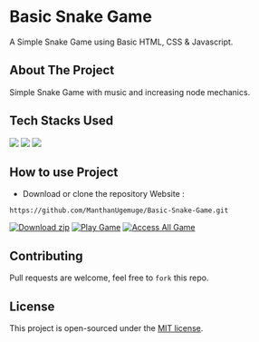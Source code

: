 # Basic Snake Game
A Simple Snake Game using Basic HTML, CSS & Javascript.

## About The Project
Simple Snake Game with music and increasing node mechanics.

## Tech Stacks Used

<a target="_blank" href="https://www.w3schools.com/html/default.asp"><img src="https://img.shields.io/badge/html5%20-%23E34F26.svg?&style=for-the-badge&logo=html5&logoColor=white"></img></a>
<a target="_blank" href="https://www.w3schools.com/css/default.asp"><img src="https://img.shields.io/badge/css3%20-%231572B6.svg?&style=for-the-badge&logo=css3&logoColor=white"></img></a>
<a target="_blank" href="https://www.w3schools.com/js/default.asp"><img src="https://img.shields.io/badge/javascript%20-%23323330.svg?&style=for-the-badge&logo=javascript&logoColor=%23F7DF1E"></img></a>

## How to use Project

- Download or clone the repository Website : 

```
https://github.com/ManthanUgemuge/Basic-Snake-Game.git
```

[![Download zip](https://custom-icon-badges.herokuapp.com/badge/-Download-navy?style=for-the-badge&logo=download&logoColor=white "Download zip")](https://github.com/ManthanUgemuge/Basic-Snake-Game/archive/refs/heads/main.zip)
[![Play Game](https://custom-icon-badges.herokuapp.com/badge/-Play_Game-3A3B3C?style=for-the-badge&logo=controller&logoColor=white "Play Game")](https://manthanugemuge.github.io/Basic-Snake-Game/)
[![Access All Game](https://custom-icon-badges.herokuapp.com/badge/-Access_All_Game-0C090A?style=for-the-badge&logo=controller&logoColor=white "Access All Game")](https://github.com/ManthanUgemuge/WebGames-Projects)


## Contributing
Pull requests are welcome, feel free to ```fork``` this repo.

## License
This project is open-sourced under the [MIT license]().
